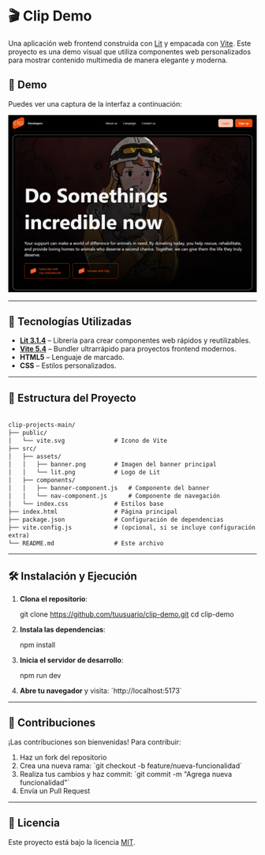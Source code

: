 # 🎬 Clip Demo

Una aplicación web frontend construida con [Lit](https://lit.dev/) y empacada con [Vite](https://vitejs.dev/). Este proyecto es una demo visual que utiliza componentes web personalizados para mostrar contenido multimedia de manera elegante y moderna.

## 🚀 Demo

Puedes ver una captura de la interfaz a continuación:

![Captura de pantalla de la app](./localhost_5173_.png)

---

## 🧱 Tecnologías Utilizadas

- **[Lit 3.1.4](https://lit.dev/)** – Librería para crear componentes web rápidos y reutilizables.
- **[Vite 5.4](https://vitejs.dev/)** – Bundler ultrarrápido para proyectos frontend modernos.
- **HTML5** – Lenguaje de marcado.
- **CSS** – Estilos personalizados.

---

## 📁 Estructura del Proyecto

```

clip-projects-main/
├── public/
│   └── vite.svg              # Icono de Vite
├── src/
│   ├── assets/
│   │   ├── banner.png        # Imagen del banner principal
│   │   └── lit.png           # Logo de Lit
│   ├── components/
│   │   ├── banner-component.js   # Componente del banner
│   │   └── nav-component.js      # Componente de navegación
│   └── index.css             # Estilos base
├── index.html                # Página principal
├── package.json              # Configuración de dependencias
├── vite.config.js            # (opcional, si se incluye configuración extra)
└── README.md                 # Este archivo
```

---

## 🛠️ Instalación y Ejecución

1. **Clona el repositorio**:

 
   git clone https://github.com/tuusuario/clip-demo.git
   cd clip-demo
   

2. **Instala las dependencias**:

   
   npm install
  

3. **Inicia el servidor de desarrollo**:


   npm run dev
   

4. **Abre tu navegador** y visita: \`http://localhost:5173\`

---

## 👥 Contribuciones

¡Las contribuciones son bienvenidas! Para contribuir:

1. Haz un fork del repositorio
2. Crea una nueva rama: \`git checkout -b feature/nueva-funcionalidad\`
3. Realiza tus cambios y haz commit: \`git commit -m "Agrega nueva funcionalidad"\`
4. Envía un Pull Request

---


## 📄 Licencia

Este proyecto está bajo la licencia [MIT](LICENSE).
